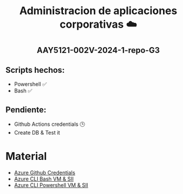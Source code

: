 <h1 align="center"">Administracion de aplicaciones corporativas ☁️</h1> 
<h2 align="center"">AAY5121-002V-2024-1-repo-G3</h2>

## Scripts hechos:
- Powershell ✅
- Bash ✅

## Pendiente:
- Github Actions credentials 🕒
- Create DB & Test it

# Material
- [Azure Github Credentials](https://learn.microsoft.com/es-es/azure/developer/github/connect-from-azure?tabs=azure-portal%2Clinux#use-the-azure-login-action-with-a-service-principal-secret)
- [Azure CLI Bash VM & SII](https://learn.microsoft.com/en-us/azure/virtual-machines/windows/quick-create-cli)
- [Azure CLI Powershell VM & SII](https://learn.microsoft.com/en-us/azure/virtual-machines/windows/quick-create-powershell)
